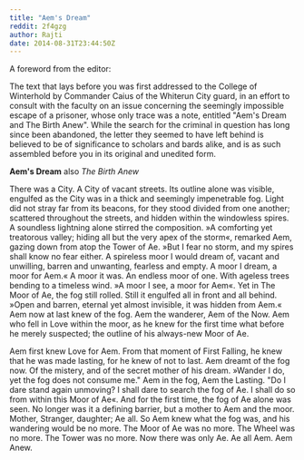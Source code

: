 ```yaml
---
title: "Aem's Dream"
reddit: 2f4gzg
author: Rajti
date: 2014-08-31T23:44:50Z
---
```


A foreword from the editor:

The text that lays before you was first addressed to the College of Winterhold by Commander Caius of the Whiterun City guard, in an effort to consult with the faculty on an issue concerning the seemingly impossible escape of a prisoner, whose only trace was a note, entitled "Aem's Dream and The Birth Anew". While the search for the criminal in question has long since been abandoned, the letter they seemed to have left behind is believed to be of significance to scholars and bards alike, and is as such assembled before you in its original and unedited form.

**Aem's Dream**
also *The Birth Anew*

There was a City. A City of vacant streets. Its outline alone was visible, engulfed as the City was in a thick and seemingly impenetrable fog. Light did not stray far from its beacons, for they stood divided from one another; scattered throughout the streets, and hidden within the windowless spires. A soundless lightning alone stirred the composition. »A comforting yet treatorous valley; hiding all but the very apex of the storm«, remarked Aem, gazing down from atop the Tower of Ae. »But I fear no storm, and my spires shall know no fear either. A spireless moor I would dream of, vacant and unwilling, barren and unwanting, fearless and empty. A moor I dream, a moor for Aem.« A moor it was. An endless moor of one. With ageless trees bending to a timeless wind. »A moor I see, a moor for Aem«. Yet in The Moor of Ae, the fog still rolled. Still it engulfed all in front and all behind. »Open and barren, eternal yet almost invisible, it was hidden from Aem.« Aem now at last knew of the fog. Aem the wanderer, Aem of the Now. Aem who fell in Love within the moor, as he knew for the first time what before he merely suspected; the outline of his always-new Moor of Ae.

Aem first knew Love for Aem. From that moment of First Falling, he knew that he was made lasting, for he knew of not to last. Aem dreamt of the fog now. Of the mistery, and of the secret mother of his dream. »Wander I do, yet the fog does not consume me." Aem in the fog, Aem the Lasting. "Do I dare stand again unmoving? I shall dare to search the fog of Ae. I shall do so from within this Moor of Ae«. And for the first time, the fog of Ae alone was seen. No longer was it a defining barrier, but a mother to Aem and the moor. Mother, Stranger, daughter; Ae all. So Aem knew what the fog was, and his wandering would be no more. The Moor of Ae was no more. The Wheel was no more. The Tower was no more. Now there was only Ae. Ae all Aem. Aem Anew.
